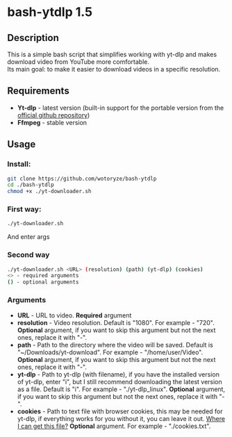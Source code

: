# bash-ytdlp 1.5
<h2>Description</h2>
This is a simple bash script that simplifies working with yt-dlp and makes download video from YouTube more comfortable. <br>
Its main goal: to make it easier to download videos in a specific resolution.

<h2>Requirements</h2>
<ul>
  <li><b>Yt-dlp</b> - latest version (built-in support for the portable version from the <a href="https://github.com/yt-dlp/yt-dlp">official github repository</a>)</li>
  <li><b>Ffmpeg</b> - stable version</li>
</ul>
<h2>Usage</h2>
<h3>Install:</h3>

```bash
git clone https://github.com/wotoryze/bash-ytdlp
cd ./bash-ytdlp
chmod +x ./yt-downloader.sh
```
<h3>First way:</h3>

```bash
./yt-downloader.sh
```
And enter args

<h3>Second way</h3>

```bash
./yt-downloader.sh <URL> (resolution) (path) (yt-dlp) (cookies)
<> - required arguments
() - optional arguments
```
<h3>Arguments</h3>
<ul>
  <li><b>URL</b> - URL to video. <b>Required</b> argument</li>
  <li><b>resolution</b> - Video resolution. Default is "1080". For example - "720". <b>Optional</b> argument, if you want to skip this argument but not the next ones, replace it with "-".</li>
  <li><b>path</b> - Path to the directory where the video will be saved. Default is "~/Downloads/yt-download". For example - "/home/user/Video". <b>Optional</b> argument, if you want to skip this argument but not the next ones, replace it with "-".</li>
  <li><b>yt-dlp</b> - Path to yt-dlp (with filename), if you have the installed version of yt-dlp, enter "i", but I still recommend downloading the latest version as a file. Default is "i". For example - "./yt-dlp_linux". <b>Optional</b> argument, if you want to skip this argument but not the next ones, replace it with "-".</li>
  <li><b>cookies</b> - Path to text file with browser cookies, this may be needed for yt-dlp, if everything works for you without it, you can leave it out. <a href="https://github.com/yt-dlp/yt-dlp/wiki/FAQ#how-do-i-pass-cookies-to-yt-dlp">Where I can get this file?</a> <b>Optional</b> argument. For example - "./cookies.txt".</li>
</ul>
